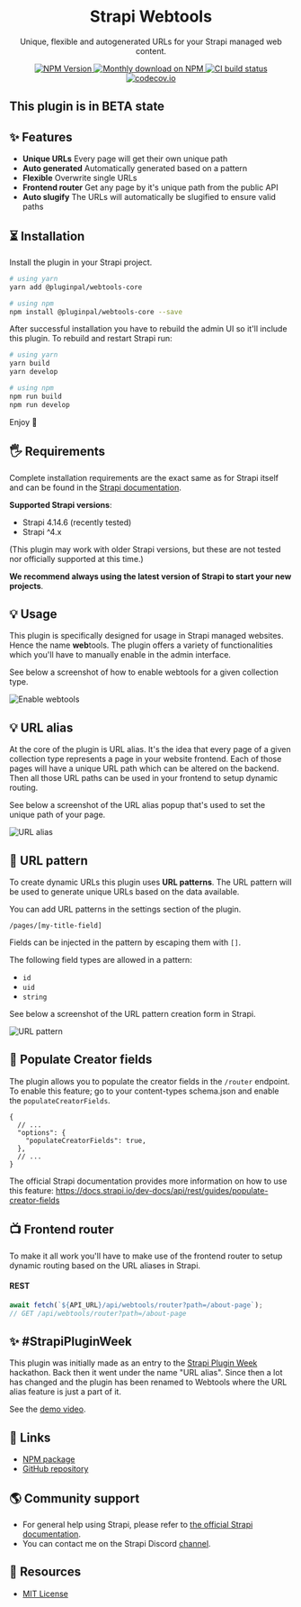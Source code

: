 <div align="center">
<h1>Strapi Webtools</h1>
	
<p style="margin-top: 0;">Unique, flexible and autogenerated URLs for your Strapi managed web content.</p>
	
<p>
  <a href="https://www.npmjs.org/package/@pluginpal/webtools-core">
    <img src="https://img.shields.io/npm/v/@pluginpal/webtools-core/latest.svg" alt="NPM Version" />
  </a>
  <a href="https://www.npmjs.org/package/@pluginpal/webtools-core">
    <img src="https://img.shields.io/npm/dm/@pluginpal/webtools-core" alt="Monthly download on NPM" />
  </a>
  <a href="https://codecov.io/gh/pluginpal/strapi-webtools">
    <img src="https://img.shields.io/github/actions/workflow/status/pluginpal/strapi-webtools/tests.yml?branch=master" alt="CI build status" />
  </a>
  <a href="https://codecov.io/gh/pluginpal/strapi-webtools">
    <img src="https://codecov.io/gh/pluginpal/strapi-webtools/coverage.svg?branch=master" alt="codecov.io" />
  </a>
</p>
</div>

## This plugin is in BETA state

## ✨ Features

- **Unique URLs** Every page will get their own unique path
- **Auto generated** Automatically generated based on a pattern
- **Flexible** Overwrite single URLs
- **Frontend router** Get any page by it's unique path from the public API
- **Auto slugify** The URLs will automatically be slugified to ensure valid paths

## ⏳ Installation

Install the plugin in your Strapi project.

```bash
# using yarn
yarn add @pluginpal/webtools-core

# using npm
npm install @pluginpal/webtools-core --save
```

After successful installation you have to rebuild the admin UI so it'll include this plugin. To rebuild and restart Strapi run:

```bash
# using yarn
yarn build
yarn develop

# using npm
npm run build
npm run develop
```

Enjoy 🎉

## 🖐 Requirements

Complete installation requirements are the exact same as for Strapi itself and can be found in the [Strapi documentation](https://strapi.io/documentation).

**Supported Strapi versions**:

- Strapi 4.14.6 (recently tested)
- Strapi ^4.x

(This plugin may work with older Strapi versions, but these are not tested nor officially supported at this time.)

**We recommend always using the latest version of Strapi to start your new projects**.

## 💡 Usage
This plugin is specifically designed for usage in Strapi managed websites. Hence the name **web**tools. The plugin offers a variety of functionalities which you'll have to manually enable in the admin interface.

See below a screenshot of how to enable webtools for a given collection type.

<img src="https://raw.githubusercontent.com/pluginpal/strapi-webtools/master/.github/enable-webtools.png" alt="Enable webtools" />

## 💡 URL alias
At the core of the plugin is URL alias. It's the idea that every page of a given collection type represents a page in your website frontend. Each of those pages will have a unique URL path which can be altered on the backend. Then all those URL paths can be used in your frontend to setup dynamic routing.

See below a screenshot of the URL alias popup that's used to set the unique path of your page.

<img src="https://raw.githubusercontent.com/pluginpal/strapi-webtools/master/.github/url-alias.png" alt="URL alias" />

## 🔌 URL pattern
To create dynamic URLs this plugin uses **URL patterns**. The URL pattern will be used to generate unique URLs based on the data available.

You can add URL patterns in the settings section of the plugin.

```
/pages/[my-title-field]
```

Fields can be injected in the pattern by escaping them with `[]`.

The following field types are allowed in a pattern:

- `id`
- `uid`
- `string`

See below a screenshot of the URL pattern creation form in Strapi.

<img src="https://raw.githubusercontent.com/pluginpal/strapi-webtools/master/.github/url-pattern.png" alt="URL pattern" />

## 🎨 Populate Creator fields

The plugin allows you to populate the creator fields in the `/router` endpoint.
To enable this feature; go to your content-types schema.json and enable the `populateCreatorFields`.

```
{
  // ...
  "options": {
    "populateCreatorFields": true,
  },
  // ...
}
```

The official Strapi documentation provides more information on how to use this feature:
https://docs.strapi.io/dev-docs/api/rest/guides/populate-creator-fields

## 📺  Frontend router

To make it all work you'll have to make use of the frontend router to setup dynamic routing based on the URL aliases in Strapi.

#### REST

```js
await fetch(`${API_URL}/api/webtools/router?path=/about-page`);
// GET /api/webtools/router?path=/about-page
```

## ✨ #StrapiPluginWeek

This plugin was initially made as an entry to the <a href="https://lu.ma/strapihacks">Strapi Plugin Week</a> hackathon. Back then it went under the name "URL alias". Since then a lot has changed and the plugin has been renamed to Webtools where the URL alias feature is just a part of it.

See the <a href="https://www.loom.com/share/5409b9415e3e4b66ad27eab967c393d0">demo video</a>.

## 🔗 Links

- [NPM package](https://www.npmjs.com/package/@pluginpal/webtools-core)
- [GitHub repository](https://github.com/pluginpal/strapi-webtools)

## 🌎 Community support

- For general help using Strapi, please refer to [the official Strapi documentation](https://strapi.io/documentation/).
- You can contact me on the Strapi Discord [channel](https://discord.strapi.io/).

## 📝 Resources

- [MIT License](LICENSE.md)
